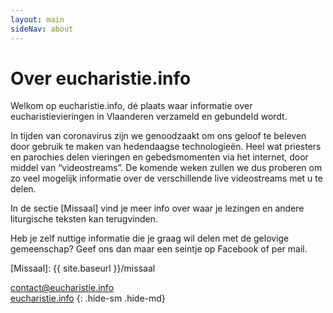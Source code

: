 ```yaml
---
layout: main
sideNav: about
---
```

# Over eucharistie.info

Welkom op eucharistie.info, dé plaats waar informatie over eucharistievieringen
in Vlaanderen verzameld en gebundeld wordt.

In tijden van coronavirus zijn we genoodzaakt om ons geloof te beleven door
gebruik te maken van hedendaagse technologieën. Heel wat priesters en parochies
delen vieringen en gebedsmomenten via het internet, door middel van
“videostreams”. De komende weken zullen we dus proberen om zo veel mogelijk
informatie over de verschillende live videostreams met u te delen.

In de sectie [Missaal] vind je meer info over waar je lezingen en andere
liturgische teksten kan terugvinden.

Heb je zelf nuttige informatie die je graag wil delen met de gelovige
gemeenschap? Geef ons dan maar een seintje op Facebook of per mail.

[Missaal]: {{ site.baseurl }}/missaal

[<i class="fas fa-envelope fa-fw"></i> contact@eucharistie.info](mailto:contact@eucharistie.info)  
[<i class="fab fa-facebook-square fa-fw"></i> eucharistie.info](https://www.facebook.com/eucharistie.info)
{: .hide-sm .hide-md}

